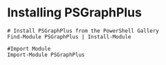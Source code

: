 # Installing PSGraphPlus

    # Install PSGraphPlus from the PowerShell Gallery
    Find-Module PSGraphPlus | Install-Module

    #Import Module
    Import-Module PSGraphPlus
